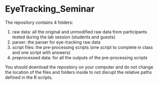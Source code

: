 # EyeTracking_Seminar

The repository contains 4 folders:
1) raw data: all the original and unmodified raw data from participants tested during the lab session (students and guests)
2) parser: the parser for eye-tracking raw data
3) script files: the pre-processing scripts (one script to complete in class and one script with answers)
4) preprocessed data: for all the outputs of the pre-processing scripts

You should download the repository on your computer and do not change the location of the files and folders inside to not disrupt the relative paths defined in the R scripts.
